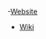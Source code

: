 
-[Website](https://artemis-os-linux.github.io/)
- [Wiki](https://github.com/Artemis-OS-Linux/Artemis-OS/wiki) 
